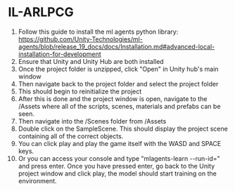 # IL-ARLPCG
1. Follow this guide to install the ml agents python library: https://github.com/Unity-Technologies/ml-agents/blob/release_19_docs/docs/Installation.md#advanced-local-installation-for-development
2. Ensure that Unity and Unity Hub are both installed
3. Once the project folder is unzipped, click "Open" in Unity hub's main window
4. Then navigate back to the project folder and select the project folder
5. This should begin to reinitialize the project
6. After this is done and the project window is open, navigate to the /Assets where all of the scripts, scenes, materials and prefabs can be seen.
7. Then navigate into the /Scenes folder from /Assets
8. Double click on the SampleScene. This should display the project scene containing all of the correct objects.
9. You can click play and play the game itself with the WASD and SPACE keys.
10. Or you can access your console and type "mlagents-learn --run-id=<ANY ID YOU WANT>" and press enter.
  Once you have pressed enter, go back to the Unity project window and click play, the model should start training on the environment.
